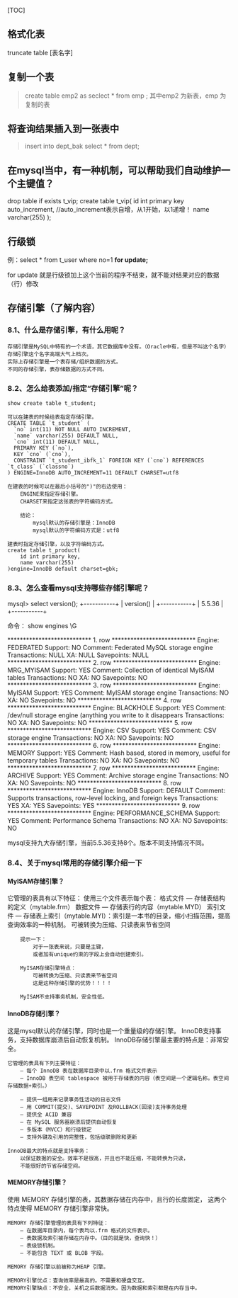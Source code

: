[TOC]

## 格式化表

truncate table \[表名字]

## 复制一个表

> create table emp2 as seclect \* from emp ;
> 其中emp2 为新表，emp 为复制的表

## 将查询结果插入到一张表中

> insert into dept\_bak select \* from dept;

## 在mysql当中，有一种机制，可以帮助我们自动维护一个主键值？

drop table if exists t\_vip;
create table t\_vip(
id int primary key auto\_increment, //auto\_increment表示自增，从1开始，以1递增！
name varchar(255)
);

## 行级锁

例：select \* from t\_user where no=1  **for update;**

for update 就是行级锁加上这个当前的程序不结束，就不能对结果对应的数据（行）修改

## 存储引擎（了解内容）

### 8.1、什么是存储引擎，有什么用呢？

    存储引擎是MySQL中特有的一个术语，其它数据库中没有。（Oracle中有，但是不叫这个名字）
    存储引擎这个名字高端大气上档次。
    实际上存储引擎是一个表存储/组织数据的方式。
    不同的存储引擎，表存储数据的方式不同。

### 8.2、怎么给表添加/指定“存储引擎”呢？

    show create table t_student;

    可以在建表的时候给表指定存储引擎。
    CREATE TABLE `t_student` (
      `no` int(11) NOT NULL AUTO_INCREMENT,
      `name` varchar(255) DEFAULT NULL,
      `cno` int(11) DEFAULT NULL,
      PRIMARY KEY (`no`),
      KEY `cno` (`cno`),
      CONSTRAINT `t_student_ibfk_1` FOREIGN KEY (`cno`) REFERENCES `t_class` (`classno`)
    ) ENGINE=InnoDB AUTO_INCREMENT=11 DEFAULT CHARSET=utf8

    在建表的时候可以在最后小括号的")"的右边使用：
    	ENGINE来指定存储引擎。
    	CHARSET来指定这张表的字符编码方式。

    	结论：
    		mysql默认的存储引擎是：InnoDB
    		mysql默认的字符编码方式是：utf8

    建表时指定存储引擎，以及字符编码方式。
    create table t_product(
    	id int primary key,
    	name varchar(255)
    )engine=InnoDB default charset=gbk;

### 8.3、怎么查看mysql支持哪些存储引擎呢？

mysql> select version();
\+-----------+
\| version() |
\+-----------+
\| 5.5.36    |
\+-----------+

命令： show engines \G

\*\*\*\*\*\*\*\*\*\*\*\*\*\*\*\*\*\*\*\*\*\*\*\*\*\*\* 1. row \*\*\*\*\*\*\*\*\*\*\*\*\*\*\*\*\*\*\*\*\*\*\*\*\*\*\*
Engine: FEDERATED
Support: NO
Comment: Federated MySQL storage engine
Transactions: NULL
XA: NULL
Savepoints: NULL
\*\*\*\*\*\*\*\*\*\*\*\*\*\*\*\*\*\*\*\*\*\*\*\*\*\*\* 2. row \*\*\*\*\*\*\*\*\*\*\*\*\*\*\*\*\*\*\*\*\*\*\*\*\*\*\*
Engine: MRG\_MYISAM
Support: YES
Comment: Collection of identical MyISAM tables
Transactions: NO
XA: NO
Savepoints: NO
\*\*\*\*\*\*\*\*\*\*\*\*\*\*\*\*\*\*\*\*\*\*\*\*\*\*\* 3. row \*\*\*\*\*\*\*\*\*\*\*\*\*\*\*\*\*\*\*\*\*\*\*\*\*\*\*
Engine: MyISAM
Support: YES
Comment: MyISAM storage engine
Transactions: NO
XA: NO
Savepoints: NO
\*\*\*\*\*\*\*\*\*\*\*\*\*\*\*\*\*\*\*\*\*\*\*\*\*\*\* 4. row \*\*\*\*\*\*\*\*\*\*\*\*\*\*\*\*\*\*\*\*\*\*\*\*\*\*\*
Engine: BLACKHOLE
Support: YES
Comment: /dev/null storage engine (anything you write to it disappears
Transactions: NO
XA: NO
Savepoints: NO
\*\*\*\*\*\*\*\*\*\*\*\*\*\*\*\*\*\*\*\*\*\*\*\*\*\*\* 5. row \*\*\*\*\*\*\*\*\*\*\*\*\*\*\*\*\*\*\*\*\*\*\*\*\*\*\*
Engine: CSV
Support: YES
Comment: CSV storage engine
Transactions: NO
XA: NO
Savepoints: NO
\*\*\*\*\*\*\*\*\*\*\*\*\*\*\*\*\*\*\*\*\*\*\*\*\*\*\* 6. row \*\*\*\*\*\*\*\*\*\*\*\*\*\*\*\*\*\*\*\*\*\*\*\*\*\*\*
Engine: MEMORY
Support: YES
Comment: Hash based, stored in memory, useful for temporary tables
Transactions: NO
XA: NO
Savepoints: NO
\*\*\*\*\*\*\*\*\*\*\*\*\*\*\*\*\*\*\*\*\*\*\*\*\*\*\* 7. row \*\*\*\*\*\*\*\*\*\*\*\*\*\*\*\*\*\*\*\*\*\*\*\*\*\*\*
Engine: ARCHIVE
Support: YES
Comment: Archive storage engine
Transactions: NO
XA: NO
Savepoints: NO
\*\*\*\*\*\*\*\*\*\*\*\*\*\*\*\*\*\*\*\*\*\*\*\*\*\*\* 8. row \*\*\*\*\*\*\*\*\*\*\*\*\*\*\*\*\*\*\*\*\*\*\*\*\*\*\*
Engine: InnoDB
Support: DEFAULT
Comment: Supports transactions, row-level locking, and foreign keys
Transactions: YES
XA: YES
Savepoints: YES
\*\*\*\*\*\*\*\*\*\*\*\*\*\*\*\*\*\*\*\*\*\*\*\*\*\*\* 9. row \*\*\*\*\*\*\*\*\*\*\*\*\*\*\*\*\*\*\*\*\*\*\*\*\*\*\*
Engine: PERFORMANCE\_SCHEMA
Support: YES
Comment: Performance Schema
Transactions: NO
XA: NO
Savepoints: NO

mysql支持九大存储引擎，当前5.5.36支持8个。版本不同支持情况不同。

### 8.4、关于mysql常用的存储引擎介绍一下

#### MyISAM存储引擎？

它管理的表具有以下特征：
使用三个文件表示每个表：
格式文件 — 存储表结构的定义（mytable.frm）
数据文件 — 存储表行的内容（mytable.MYD）
索引文件 — 存储表上索引（mytable.MYI）：索引是一本书的目录，缩小扫描范围，提高查询效率的一种机制。
可被转换为压缩、只读表来节省空间

    	提示一下：
    		对于一张表来说，只要是主键，
    		或者加有unique约束的字段上会自动创建索引。

    	MyISAM存储引擎特点：
    		可被转换为压缩、只读表来节省空间
    		这是这种存储引擎的优势！！！！
    	
    	MyISAM不支持事务机制，安全性低。

#### InnoDB存储引擎？

这是mysql默认的存储引擎，同时也是一个重量级的存储引擎。
InnoDB支持事务，支持数据库崩溃后自动恢复机制。
InnoDB存储引擎最主要的特点是：非常安全。

    它管理的表具有下列主要特征：
    	– 每个 InnoDB 表在数据库目录中以.frm 格式文件表示
    	– InnoDB 表空间 tablespace 被用于存储表的内容（表空间是一个逻辑名称。表空间存储数据+索引。）

    	– 提供一组用来记录事务性活动的日志文件
    	– 用 COMMIT(提交)、SAVEPOINT 及ROLLBACK(回滚)支持事务处理
    	– 提供全 ACID 兼容
    	– 在 MySQL 服务器崩溃后提供自动恢复
    	– 多版本（MVCC）和行级锁定
    	– 支持外键及引用的完整性，包括级联删除和更新

    InnoDB最大的特点就是支持事务：
    	以保证数据的安全。效率不是很高，并且也不能压缩，不能转换为只读，
    	不能很好的节省存储空间。

#### MEMORY存储引擎？

使用 MEMORY 存储引擎的表，其数据存储在内存中，且行的长度固定，
这两个特点使得 MEMORY 存储引擎非常快。

    MEMORY 存储引擎管理的表具有下列特征：
    	– 在数据库目录内，每个表均以.frm 格式的文件表示。
    	– 表数据及索引被存储在内存中。（目的就是快，查询快！）
    	– 表级锁机制。
    	– 不能包含 TEXT 或 BLOB 字段。

    MEMORY 存储引擎以前被称为HEAP 引擎。

    MEMORY引擎优点：查询效率是最高的。不需要和硬盘交互。
    MEMORY引擎缺点：不安全，关机之后数据消失。因为数据和索引都是在内存当中。

